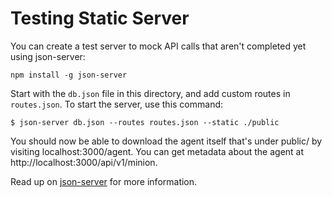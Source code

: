 # Testing Static Server

You can create a test server to mock API calls that aren't completed yet using
json-server:

```
npm install -g json-server
```

Start with the `db.json` file in this directory, and add custom routes in
`routes.json`. To start the server, use this command:

```
$ json-server db.json --routes routes.json --static ./public
```

You should now be able to download the agent itself that's under public/ by
visiting localhost:3000/agent. You can get metadata about the agent at
http://localhost:3000/api/v1/minion.

Read up on [json-server](https://github.com/typicode/json-server) for more
information.